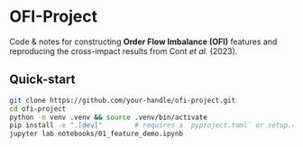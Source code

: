 # OFI-Project

Code & notes for constructing **Order Flow Imbalance (OFI)** features and reproducing the cross-impact results from Cont *et al.* (2023).

## Quick-start

```bash
git clone https://github.com/your-handle/ofi-project.git
cd ofi-project
python -m venv .venv && source .venv/bin/activate
pip install -e ".[dev]"        # requires a `pyproject.toml` or setup.cfg
jupyter lab notebooks/01_feature_demo.ipynb
